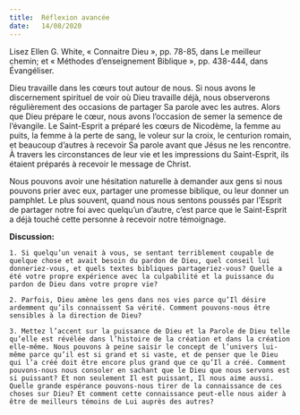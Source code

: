 ```yaml
---
title:  Réflexion avancée
date:   14/08/2020
---
```


Lisez Ellen G. White, « Connaitre Dieu », pp. 78-85, dans Le meilleur chemin; et « Méthodes d’enseignement Biblique », pp. 438-444, dans Évangéliser.

Dieu travaille dans les cœurs tout autour de nous. Si nous avons le discernement spirituel de voir où Dieu travaille déjà, nous observerons régulièrement des occasions de partager Sa parole avec les autres. Alors que Dieu prépare le cœur, nous avons l’occasion de semer la semence de l’évangile. Le Saint-Esprit a préparé les cœurs de Nicodème, la femme au puits, la femme à la perte de sang, le voleur sur la croix, le centurion romain, et beaucoup d’autres à recevoir Sa parole avant que Jésus ne les rencontre. À travers les circonstances de leur vie et les impressions du Saint-Esprit, ils étaient préparés à recevoir le message de Christ.

Nous pouvons avoir une hésitation naturelle à demander aux gens si nous pouvons prier avec eux, partager une promesse biblique, ou leur donner un pamphlet. Le plus souvent, quand nous nous sentons poussés par l’Esprit de partager notre foi avec quelqu’un d’autre, c’est parce que le Saint-Esprit a déjà touché cette personne à recevoir notre témoignage.

**Discussion:**

`1. Si quelqu’un venait à vous, se sentant terriblement coupable de quelque chose et avait besoin du pardon de Dieu, quel conseil lui donneriez-vous, et quels textes bibliques partageriez-vous? Quelle a été votre propre expérience avec la culpabilité et la puissance du pardon de Dieu dans votre propre vie?`

`2. Parfois, Dieu amène les gens dans nos vies parce qu’Il désire ardemment qu’ils connaissent Sa vérité. Comment pouvons-nous être sensibles à la direction de Dieu?`

`3. Mettez l’accent sur la puissance de Dieu et la Parole de Dieu telle qu’elle est révélée dans l’histoire de la création et dans la création elle-même. Nous pouvons à peine saisir le concept de l’univers lui-même parce qu’il est si grand et si vaste, et de penser que le Dieu qui l’a créé doit être encore plus grand que ce qu’Il a créé. Comment pouvons-nous nous consoler en sachant que le Dieu que nous servons est si puissant? Et non seulement Il est puissant, Il nous aime aussi. Quelle grande espérance pouvons-nous tirer de la connaissance de ces choses sur Dieu? Et comment cette connaissance peut-elle nous aider à être de meilleurs témoins de Lui auprès des autres?`
